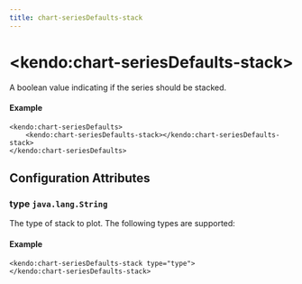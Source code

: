 ```yaml
---
title: chart-seriesDefaults-stack
---
```


# \<kendo:chart-seriesDefaults-stack\>

A boolean value indicating if the series should be stacked.

#### Example
    <kendo:chart-seriesDefaults>
        <kendo:chart-seriesDefaults-stack></kendo:chart-seriesDefaults-stack>
    </kendo:chart-seriesDefaults>

## Configuration Attributes

### type `java.lang.String`

The type of stack to plot. The following types are supported:

#### Example
    <kendo:chart-seriesDefaults-stack type="type">
    </kendo:chart-seriesDefaults-stack>

